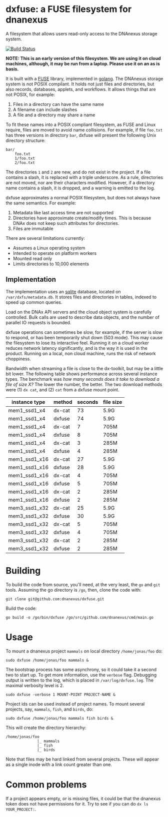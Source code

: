 # dxfuse: a FUSE filesystem for dnanexus

A filesystem that allows users read-only access to the DNAnexus
storage system.

[![Build Status](https://travis-ci.org/dnanexus/dxfuse.svg?branch=master)](https://travis-ci.org/dnanexus/dxfuse)

**NOTE: This is an early version of this filesystem. We are using it on cloud machines, although, it may be run from a laptop. Please use it on an as is basis.**

It is built with a [FUSE](https://bazil.org/fuse/)
library, implemented in [golang](https://golang.org). The DNAnexus
storage system is not POSIX compilant. It holds not just files and
directories, but also records, databases, applets, and workflows. It
allows things that are not POSIX, for example:
1. Files in a directory can have the same name
2. A filename can include slashes
3. A file and a directory may share a name

To fit these names into a POSIX compliant filesystem, as FUSE and
Linux require, files are moved to avoid name collisions. For example,
if file `foo.txt` has three versions in directory `bar`, dxfuse will
present the following Unix directory structure:

```
bar/
    foo.txt
    1/foo.txt
    2/foo.txt
```

The directories `1` and `2` are new, and do not exist in the
project. If a file contains a slash, it is replaced with a triple
underscore. As a rule, directories are not moved, nor are their
characters modified. However, if a directory name contains a slash, it
is dropped, and a warning is emitted to the log.

dxfuse approximates a normal POSIX filesystem, but does not always have the same semantics. For example:
1. Metadata like last access time are not supported
2. Directories have approximate create/modify times. This is because DNAx does not keep such attributes for directories.
3. Files are immutable

There are several limitations currently:
- Assumes a Linux operating system
- Intended to operate on platform workers
- Mounted read only
- Limits directories to 10,000 elements

## Implementation

The implementation uses an [sqlite](https://www.sqlite.org/index.html)
database, located on `/var/dxfs/metadata.db`. It stores files and
directories in tables, indexed to speed up common queries.

Load on the DNAx API servers and the cloud object system is carefully controlled. Bulk calls
are used to describe data objects, and the number of parallel IO requests is bounded.

dxfuse operations can sometimes be slow, for example, if the server is
slow to respond, or has been temporarily shut down (503 mode). This
may cause the filesystem to lose its interactive feel. Running it on a
cloud worker reduces network latency significantly, and is the way it
is used in the product. Running on a local, non cloud machine, runs
the risk of network choppiness.

Bandwidth when streaming a file is close to the dx-toolkit, but may be a
little bit lower. The following table shows performance across several
instance types. The benchmark was *how many seconds does it take to
download a file of size X?* The lower the number, the better. The two
download methods were (1) `dx cat`, and (2) `cat` from a dxfuse mount point.

| instance type   | method | seconds | file size |
| ----            | ----   | ----    |  ----     |
| mem1\_ssd1\_x4  | dx-cat | 73| 5.9G |
| mem1\_ssd1\_x4  | dxfuse  | 74| 5.9G |
| mem1\_ssd1\_x4  | dx-cat | 7| 705M |
| mem1\_ssd1\_x4  | dxfuse  | 8| 705M |
| mem1\_ssd1\_x4  | dx-cat | 3| 285M |
| mem1\_ssd1\_x4  | dxfuse  | 4| 285M |
| mem1\_ssd1\_x16 | dx-cat | 27| 5.9G |
| mem1\_ssd1\_x16 | dxfuse  | 28| 5.9G |
| mem1\_ssd1\_x16 | dx-cat | 4| 705M |
| mem1\_ssd1\_x16 | dxfuse  | 5| 705M |
| mem1\_ssd1\_x16 | dx-cat | 2| 285M |
| mem1\_ssd1\_x16 | dxfuse  | 2| 285M |
| mem3\_ssd1\_x32 | dx-cat | 25| 5.9G |
| mem3\_ssd1\_x32 | dxfuse  | 30| 5.9G |
| mem3\_ssd1\_x32 | dx-cat | 5| 705M |
| mem3\_ssd1\_x32 | dxfuse  | 4| 705M |
| mem3\_ssd1\_x32 | dx-cat | 2| 285M |
| mem3\_ssd1\_x32 | dxfuse  | 2| 285M |

# Building

To build the code from source, you'll need, at the very least, the `go` and `git` tools.
Assuming the go directory is `/go`, then, clone the code with:
```
git clone git@github.com:dnanexus/dxfuse.git
```

Build the code:
```
go build -o /go/bin/dxfuse /go/src/github.com/dnanexus/cmd/main.go
```

# Usage

To mount a dnanexus project `mammals` on local directory `/home/jonas/foo` do:
```
sudo dxfuse /home/jonas/foo mammals &
```

The bootstrap process has some asynchrony, so it could take it a
second two to start up. To get more information, use the `verbose`
flag. Debugging output is written to the log, which is placed in
`/var/log/dxfuse.log`. The maximal verbosity level is 2.

```
sudo dxfuse -verbose 1 MOUNT-POINT PROJECT-NAME &
```

Project ids can be used instead of project names. To mount several projects, say, `mammals`, `fish`, and `birds`, do:
```
sudo dxfuse /home/jonas/foo mammals fish birds &
```

This will create the directory hierarchy:
```
/home/jonas/foo
              |_ mammals
              |_ fish
              |_ birds
```

Note that files may be hard linked from several projects. These will appear as a single inode with
a link count greater than one.


# Common problems

If a project appears empty, or is missing files, it could be that the dnanexus token does not have permissions for it. Try to see if you can do `dx ls YOUR_PROJECT:`.
